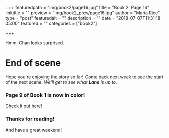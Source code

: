 +++
featuredpath = "img/book2/page16.jpg"
title = "Book 2, Page 16"
linktitle = ""
preview = "img/book2_prev/page16.jpg"
author = "Maria Rice"
type = "post"
featuredalt = ""
description = ""
date = "2018-07-07T11:31:18-05:00"
featured = ""
categories = ["book2"]

+++

Hmm, Chan looks surprised. 

# End of scene

Hope you're enjoying the story so far! Come back next week 
to see the start of the next scene. _We'll get to see what 
**Lane** is up to._

### Page 9 of Book 1 is now in color!

[Check it out here!](https://mcrice123.github.io/morphic/blog/book-1-page-09/)

### Thanks for reading! 

And have a great weekend!

